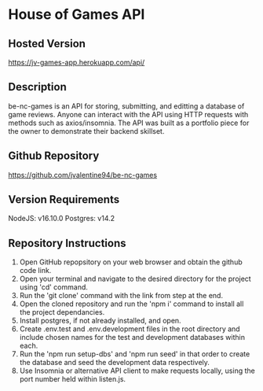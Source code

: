# House of Games API

## Hosted Version

https://jv-games-app.herokuapp.com/api/

## Description

be-nc-games is an API for storing, submitting, and editting a database of game reviews. Anyone can interact with the API using HTTP requests with methods such as axios/insomnia. The API was built as a portfolio piece for the owner to demonstrate their backend skillset.

## Github Repository

https://github.com/jvalentine94/be-nc-games

## Version Requirements

NodeJS: v16.10.0
Postgres: v14.2

## Repository Instructions

1. Open GitHub repopsitory on your web browser and obtain the github code link.
2. Open your terminal and navigate to the desired directory for the project using 'cd' command.
3. Run the 'git clone' command with the link from step at the end.
4. Open the cloned repository and run the 'npm i' command to install all the project dependancies.
5. Install postgres, if not already installed, and open.
6. Create .env.test and .env.development files in the root directory and include chosen names for the test and development databases within each.
7. Run the 'npm run setup-dbs' and 'npm run seed' in that order to create the database and seed the development data respectively.
8. Use Insomnia or alternative API client to make requests locally, using the port number held within listen.js.
